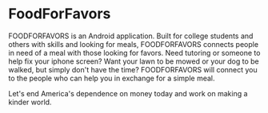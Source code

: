 # FoodForFavors 
FOODFORFAVORS is an Android application.
Built for college students and others with skills and looking for meals, FOODFORFAVORS connects people in need of a meal with those looking for favors. Need tutoring or someone to help fix your iphone screen? Want your lawn to be mowed or your dog to be walked, but simply don't have the time? FOODFORFAVORS will connect you to the people who can help you in exchange for a simple meal.

Let's end America's dependence on money today and work on making a kinder world.
